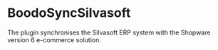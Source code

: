 # BoodoSyncSilvasoft
The plugin synchronises the Silvasoft ERP system with the Shopware version 6 e-commerce solution.

